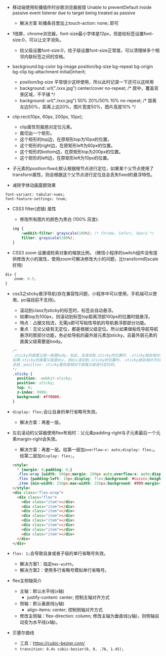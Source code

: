 * 移动端使用轮播插件时谷歌浏览器报错 Unable to preventDefault inside passive event listener due to target being treated as passive
     - 解决方案 轮播条目里加上touch-action: none; 即可

* 1倍屏，chrome浏览器，font-size最小字体是12px，但是给标签设置font-size:0，可以让文字消失。
    - 给父级设置font-size:0，给子级设置font-size正常值，可以清理掉多个相邻内联标签之间的空格。

* background:bg-color bg-image position/bg-size bg-repeat bg-origin bg-clip bg-attachment initial|inherit;
    - position/bg-size 平常很少这样使用，所以此时记录一下还可以这样用
    - background: url("./xxx.jpg") center/cover no-repeat; /* 居中，覆盖背景区域，不平铺 */
    - background: url("./xxx.jpg") 50% 20%/50% 10% no-repeat; /* 距离左边50%，距离上边20%，图片宽度50%，图片高度10% */

* clip:rect(10px, 60px, 200px, 10px);
    - clip属性剪裁绝对定位元素。
    - 裁切出一个矩形。
    - 这个矩形的top边，在原矩形top为10px的位置。
    - 这个矩形的right边，在原矩形left为60px的位置。
    - 这个矩形的bottom边，在原矩形top为200px的位置。
    - 这个矩形的left边，在原矩形left为10px的位置。

* 子元素的position:fixed;默认根据根节点进行定位，如果某个父节点使用了transform属性，则会根据这个父节点进行定位且会丢失fixed的悬浮特性。

* 减除字体动画震颤效果
```
font-variant: tabular-nums;
font-feature-settings: tnum;
```

* CSS3 filter(滤镜) 属性
    - 修改所有图片的颜色为黑白 (100% 灰度):
    ```css
    img {
        -webkit-filter: grayscale(100%); /* Chrome, Safari, Opera */
        filter: grayscale(100%);
    }
    ```

* CSS3 zoom 设置或检索对象的缩放比例。 (微信小程序的switch组件没有提供修改大小的属性，使用zoom可解决修改大小的问题，比transform的scale好用)
```css
div {
    zoom: 0.5;
}
```

* css3之sticky悬浮导航(存在兼容性问题，小程序中可以使用，手机端可以使用，pc端目前不支持)。
    - 滚动到class为sticky的标签时，标签会自动悬浮。
    - 如果top为100px，则滚动到标签top距离顶部100px的位置时就悬浮。
    - 特点：占据文档流，无需js即可写粘性导航的导航悬浮那部分功能。
    - 重点：无论父级有无定位，都是根据父级定位。所以如果做粘性导航导航悬浮的那部分功能，务必给导航的最外层元素加sticky。且最外层元素的直属父级需要是body。
    ```css
    /*
    .sticky的直属父级一般是body，如此，当滚动到.sticky的位置时，.sticky就会相对于body悬浮到可视区的指定位置。
    如果.sticky的直属父级是div，则div滚动到.sticky的位置时，.sticky就会相对于div悬浮到可视区的指定位置。
    总结：position: sticky属性是相对于直属父级进行定位的。
    */
    .sticky {
      position: -webkit-sticky;
      position: sticky;
      top: 0;
      z-index: 9999;
      background: #ff0000;
    }
    ```
* `display: flex;`会让自身的单行省略号失效。
  - 解决方案：再套一层。
* 左右滚动的父容器使用flex布局时：父元素padding-right与子元素最后一个元素margin-right会失效。
  - 解决方案：再套一层。给第一层加`overflow-x: auto;display: flex;`。给第二层加`display: flex;`。
  ```html
  <style>
    * {margin: 0;padding: 0;}
    .flex-wrap {width: 500px;margin: 200px auto;overflow-x: auto;display: flex;}
    .flex {padding-left: 10px;display: flex;background: #cccccc;height: 200px;}
    .item {min-width: 250px;max-width: 250px;background: #999;margin-right: 10px;}
  </style>
  <div class="flex-wrap">
    <div class="flex">
      <div class="item"></div>
      <div class="item"></div>
      <div class="item"></div>
      <div class="item"></div>
      <div class="item"></div>
      <div class="item"></div>
      <div class="item"></div>
      <div class="item"></div>
    </div>
  </div>
  ```
* `flex: 1;`会导致自身或者子级的单行省略号失效。
  - 解决方案1：指定`max-width`。
  - 解决方案2：使用多行省略号模拟单行省略号。
* flex主侧轴简介
    - 主轴：默认水平线(x轴)
        - justify-content: center; 控制主轴对齐方式
    - 侧轴：默认垂直线(y轴)
        - align-items: center; 控制侧轴对齐方式
    - 修改主侧轴：flex-direction: column; 修改主轴为垂直线(y轴)，则侧轴自动变为水平线(x轴)。

* 贝塞尔曲线
    - 工具：https://cubic-bezier.com/
    - `transition: 0.4s cubic-bezier(0, 0, .76, 1.45);`
